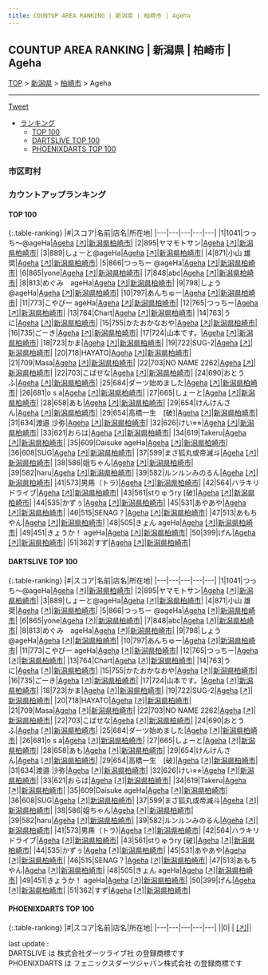 ```yaml
---
title: COUNTUP AREA RANKING | 新潟県 | 柏崎市 | Ageha
---
```

## COUNTUP AREA RANKING | 新潟県 | 柏崎市 | Ageha

[TOP](/darts/rank/) > [新潟県](/darts/rank/新潟県/) > [柏崎市](/darts/rank/新潟県/柏崎市/) > Ageha

___

<a href="https://twitter.com/share?ref_src=twsrc%5Etfw" data-text="COUNTUP AREA RANKING | 新潟県柏崎市Ageha" class="twitter-share-button" data-hashtags="DARTSLIVE,PHOENIXDARTS,darts,ダーツ" data-show-count="false">Tweet</a>

* [ランキング](#カウントアップランキング)
    * [TOP 100](#top-100)
    * [DARTSLIVE TOP 100](#dartslive-top-100)
    * [PHOENIXDARTS TOP 100](#phoenixdarts-top-100)

### 市区町村

<ul>

</ul>

### カウントアップランキング

#### TOP 100



{:.table-ranking}
|#|スコア|名前|店名|所在地|
|---|---|---|---|---|
|1|1041|<span class="rank-name-dl">つっち〜@ageHa</span>|<a href="/darts/rank/shops/51ebc8326155783df454cb89828a1cfe.html">Ageha</a> <a href="https://search.dartslive.com/jp/shop/51ebc8326155783df454cb89828a1cfe">[↗]</a>|<a href="/darts/rank/新潟県/柏崎市">新潟県柏崎市</a>|
|2|895|<span class="rank-name-dl">ヤマモトサン</span>|<a href="/darts/rank/shops/51ebc8326155783df454cb89828a1cfe.html">Ageha</a> <a href="https://search.dartslive.com/jp/shop/51ebc8326155783df454cb89828a1cfe">[↗]</a>|<a href="/darts/rank/新潟県/柏崎市">新潟県柏崎市</a>|
|3|889|<span class="rank-name-dl">しょーと@ageHa</span>|<a href="/darts/rank/shops/51ebc8326155783df454cb89828a1cfe.html">Ageha</a> <a href="https://search.dartslive.com/jp/shop/51ebc8326155783df454cb89828a1cfe">[↗]</a>|<a href="/darts/rank/新潟県/柏崎市">新潟県柏崎市</a>|
|4|871|<span class="rank-name-dl">小山 雄奨</span>|<a href="/darts/rank/shops/51ebc8326155783df454cb89828a1cfe.html">Ageha</a> <a href="https://search.dartslive.com/jp/shop/51ebc8326155783df454cb89828a1cfe">[↗]</a>|<a href="/darts/rank/新潟県/柏崎市">新潟県柏崎市</a>|
|5|866|<span class="rank-name-dl">つっちー @ageHa</span>|<a href="/darts/rank/shops/51ebc8326155783df454cb89828a1cfe.html">Ageha</a> <a href="https://search.dartslive.com/jp/shop/51ebc8326155783df454cb89828a1cfe">[↗]</a>|<a href="/darts/rank/新潟県/柏崎市">新潟県柏崎市</a>|
|6|865|<span class="rank-name-dl">yone</span>|<a href="/darts/rank/shops/51ebc8326155783df454cb89828a1cfe.html">Ageha</a> <a href="https://search.dartslive.com/jp/shop/51ebc8326155783df454cb89828a1cfe">[↗]</a>|<a href="/darts/rank/新潟県/柏崎市">新潟県柏崎市</a>|
|7|848|<span class="rank-name-dl">abc</span>|<a href="/darts/rank/shops/51ebc8326155783df454cb89828a1cfe.html">Ageha</a> <a href="https://search.dartslive.com/jp/shop/51ebc8326155783df454cb89828a1cfe">[↗]</a>|<a href="/darts/rank/新潟県/柏崎市">新潟県柏崎市</a>|
|8|813|<span class="rank-name-dl">めぐみ　ageHa</span>|<a href="/darts/rank/shops/51ebc8326155783df454cb89828a1cfe.html">Ageha</a> <a href="https://search.dartslive.com/jp/shop/51ebc8326155783df454cb89828a1cfe">[↗]</a>|<a href="/darts/rank/新潟県/柏崎市">新潟県柏崎市</a>|
|9|798|<span class="rank-name-dl">しょう@ageHa</span>|<a href="/darts/rank/shops/51ebc8326155783df454cb89828a1cfe.html">Ageha</a> <a href="https://search.dartslive.com/jp/shop/51ebc8326155783df454cb89828a1cfe">[↗]</a>|<a href="/darts/rank/新潟県/柏崎市">新潟県柏崎市</a>|
|10|797|<span class="rank-name-dl">あんちゅー</span>|<a href="/darts/rank/shops/51ebc8326155783df454cb89828a1cfe.html">Ageha</a> <a href="https://search.dartslive.com/jp/shop/51ebc8326155783df454cb89828a1cfe">[↗]</a>|<a href="/darts/rank/新潟県/柏崎市">新潟県柏崎市</a>|
|11|773|<span class="rank-name-dl">こやぴー ageHa</span>|<a href="/darts/rank/shops/51ebc8326155783df454cb89828a1cfe.html">Ageha</a> <a href="https://search.dartslive.com/jp/shop/51ebc8326155783df454cb89828a1cfe">[↗]</a>|<a href="/darts/rank/新潟県/柏崎市">新潟県柏崎市</a>|
|12|765|<span class="rank-name-dl">つっちー</span>|<a href="/darts/rank/shops/51ebc8326155783df454cb89828a1cfe.html">Ageha</a> <a href="https://search.dartslive.com/jp/shop/51ebc8326155783df454cb89828a1cfe">[↗]</a>|<a href="/darts/rank/新潟県/柏崎市">新潟県柏崎市</a>|
|13|764|<span class="rank-name-dl">Chart</span>|<a href="/darts/rank/shops/51ebc8326155783df454cb89828a1cfe.html">Ageha</a> <a href="https://search.dartslive.com/jp/shop/51ebc8326155783df454cb89828a1cfe">[↗]</a>|<a href="/darts/rank/新潟県/柏崎市">新潟県柏崎市</a>|
|14|763|<span class="rank-name-dl">うに</span>|<a href="/darts/rank/shops/51ebc8326155783df454cb89828a1cfe.html">Ageha</a> <a href="https://search.dartslive.com/jp/shop/51ebc8326155783df454cb89828a1cfe">[↗]</a>|<a href="/darts/rank/新潟県/柏崎市">新潟県柏崎市</a>|
|15|755|<span class="rank-name-dl">かたおかなおや</span>|<a href="/darts/rank/shops/51ebc8326155783df454cb89828a1cfe.html">Ageha</a> <a href="https://search.dartslive.com/jp/shop/51ebc8326155783df454cb89828a1cfe">[↗]</a>|<a href="/darts/rank/新潟県/柏崎市">新潟県柏崎市</a>|
|16|735|<span class="rank-name-dl">ごーき</span>|<a href="/darts/rank/shops/51ebc8326155783df454cb89828a1cfe.html">Ageha</a> <a href="https://search.dartslive.com/jp/shop/51ebc8326155783df454cb89828a1cfe">[↗]</a>|<a href="/darts/rank/新潟県/柏崎市">新潟県柏崎市</a>|
|17|724|<span class="rank-name-dl">山本です。</span>|<a href="/darts/rank/shops/51ebc8326155783df454cb89828a1cfe.html">Ageha</a> <a href="https://search.dartslive.com/jp/shop/51ebc8326155783df454cb89828a1cfe">[↗]</a>|<a href="/darts/rank/新潟県/柏崎市">新潟県柏崎市</a>|
|18|723|<span class="rank-name-dl">かま</span>|<a href="/darts/rank/shops/51ebc8326155783df454cb89828a1cfe.html">Ageha</a> <a href="https://search.dartslive.com/jp/shop/51ebc8326155783df454cb89828a1cfe">[↗]</a>|<a href="/darts/rank/新潟県/柏崎市">新潟県柏崎市</a>|
|19|722|<span class="rank-name-dl">SUG-2</span>|<a href="/darts/rank/shops/51ebc8326155783df454cb89828a1cfe.html">Ageha</a> <a href="https://search.dartslive.com/jp/shop/51ebc8326155783df454cb89828a1cfe">[↗]</a>|<a href="/darts/rank/新潟県/柏崎市">新潟県柏崎市</a>|
|20|718|<span class="rank-name-dl">HAYATO</span>|<a href="/darts/rank/shops/51ebc8326155783df454cb89828a1cfe.html">Ageha</a> <a href="https://search.dartslive.com/jp/shop/51ebc8326155783df454cb89828a1cfe">[↗]</a>|<a href="/darts/rank/新潟県/柏崎市">新潟県柏崎市</a>|
|21|709|<span class="rank-name-dl">Masa</span>|<a href="/darts/rank/shops/51ebc8326155783df454cb89828a1cfe.html">Ageha</a> <a href="https://search.dartslive.com/jp/shop/51ebc8326155783df454cb89828a1cfe">[↗]</a>|<a href="/darts/rank/新潟県/柏崎市">新潟県柏崎市</a>|
|22|703|<span class="rank-name-dl">NO NAME 2262</span>|<a href="/darts/rank/shops/51ebc8326155783df454cb89828a1cfe.html">Ageha</a> <a href="https://search.dartslive.com/jp/shop/51ebc8326155783df454cb89828a1cfe">[↗]</a>|<a href="/darts/rank/新潟県/柏崎市">新潟県柏崎市</a>|
|22|703|<span class="rank-name-dl">こばせな</span>|<a href="/darts/rank/shops/51ebc8326155783df454cb89828a1cfe.html">Ageha</a> <a href="https://search.dartslive.com/jp/shop/51ebc8326155783df454cb89828a1cfe">[↗]</a>|<a href="/darts/rank/新潟県/柏崎市">新潟県柏崎市</a>|
|24|690|<span class="rank-name-dl">おとうふ</span>|<a href="/darts/rank/shops/51ebc8326155783df454cb89828a1cfe.html">Ageha</a> <a href="https://search.dartslive.com/jp/shop/51ebc8326155783df454cb89828a1cfe">[↗]</a>|<a href="/darts/rank/新潟県/柏崎市">新潟県柏崎市</a>|
|25|684|<span class="rank-name-dl">ダーツ始めました</span>|<a href="/darts/rank/shops/51ebc8326155783df454cb89828a1cfe.html">Ageha</a> <a href="https://search.dartslive.com/jp/shop/51ebc8326155783df454cb89828a1cfe">[↗]</a>|<a href="/darts/rank/新潟県/柏崎市">新潟県柏崎市</a>|
|26|681|<span class="rank-name-dl">o s a</span>|<a href="/darts/rank/shops/51ebc8326155783df454cb89828a1cfe.html">Ageha</a> <a href="https://search.dartslive.com/jp/shop/51ebc8326155783df454cb89828a1cfe">[↗]</a>|<a href="/darts/rank/新潟県/柏崎市">新潟県柏崎市</a>|
|27|665|<span class="rank-name-dl">しょーと</span>|<a href="/darts/rank/shops/51ebc8326155783df454cb89828a1cfe.html">Ageha</a> <a href="https://search.dartslive.com/jp/shop/51ebc8326155783df454cb89828a1cfe">[↗]</a>|<a href="/darts/rank/新潟県/柏崎市">新潟県柏崎市</a>|
|28|658|<span class="rank-name-dl">あも</span>|<a href="/darts/rank/shops/51ebc8326155783df454cb89828a1cfe.html">Ageha</a> <a href="https://search.dartslive.com/jp/shop/51ebc8326155783df454cb89828a1cfe">[↗]</a>|<a href="/darts/rank/新潟県/柏崎市">新潟県柏崎市</a>|
|29|654|<span class="rank-name-dl">けんけんさん</span>|<a href="/darts/rank/shops/51ebc8326155783df454cb89828a1cfe.html">Ageha</a> <a href="https://search.dartslive.com/jp/shop/51ebc8326155783df454cb89828a1cfe">[↗]</a>|<a href="/darts/rank/新潟県/柏崎市">新潟県柏崎市</a>|
|29|654|<span class="rank-name-dl">高橋一生　[破]</span>|<a href="/darts/rank/shops/51ebc8326155783df454cb89828a1cfe.html">Ageha</a> <a href="https://search.dartslive.com/jp/shop/51ebc8326155783df454cb89828a1cfe">[↗]</a>|<a href="/darts/rank/新潟県/柏崎市">新潟県柏崎市</a>|
|31|634|<span class="rank-name-dl">渡邉 沙弥</span>|<a href="/darts/rank/shops/51ebc8326155783df454cb89828a1cfe.html">Ageha</a> <a href="https://search.dartslive.com/jp/shop/51ebc8326155783df454cb89828a1cfe">[↗]</a>|<a href="/darts/rank/新潟県/柏崎市">新潟県柏崎市</a>|
|32|626|<span class="rank-name-dl">けい⭐︎⭐︎</span>|<a href="/darts/rank/shops/51ebc8326155783df454cb89828a1cfe.html">Ageha</a> <a href="https://search.dartslive.com/jp/shop/51ebc8326155783df454cb89828a1cfe">[↗]</a>|<a href="/darts/rank/新潟県/柏崎市">新潟県柏崎市</a>|
|33|621|<span class="rank-name-dl">おらは</span>|<a href="/darts/rank/shops/51ebc8326155783df454cb89828a1cfe.html">Ageha</a> <a href="https://search.dartslive.com/jp/shop/51ebc8326155783df454cb89828a1cfe">[↗]</a>|<a href="/darts/rank/新潟県/柏崎市">新潟県柏崎市</a>|
|34|619|<span class="rank-name-dl">Takeru</span>|<a href="/darts/rank/shops/51ebc8326155783df454cb89828a1cfe.html">Ageha</a> <a href="https://search.dartslive.com/jp/shop/51ebc8326155783df454cb89828a1cfe">[↗]</a>|<a href="/darts/rank/新潟県/柏崎市">新潟県柏崎市</a>|
|35|609|<span class="rank-name-dl">Daisuke ageHa</span>|<a href="/darts/rank/shops/51ebc8326155783df454cb89828a1cfe.html">Ageha</a> <a href="https://search.dartslive.com/jp/shop/51ebc8326155783df454cb89828a1cfe">[↗]</a>|<a href="/darts/rank/新潟県/柏崎市">新潟県柏崎市</a>|
|36|608|<span class="rank-name-dl">SUG</span>|<a href="/darts/rank/shops/51ebc8326155783df454cb89828a1cfe.html">Ageha</a> <a href="https://search.dartslive.com/jp/shop/51ebc8326155783df454cb89828a1cfe">[↗]</a>|<a href="/darts/rank/新潟県/柏崎市">新潟県柏崎市</a>|
|37|599|<span class="rank-name-dl">まさ狐丸或帝滅斗</span>|<a href="/darts/rank/shops/51ebc8326155783df454cb89828a1cfe.html">Ageha</a> <a href="https://search.dartslive.com/jp/shop/51ebc8326155783df454cb89828a1cfe">[↗]</a>|<a href="/darts/rank/新潟県/柏崎市">新潟県柏崎市</a>|
|38|586|<span class="rank-name-dl">姐ちゃん</span>|<a href="/darts/rank/shops/51ebc8326155783df454cb89828a1cfe.html">Ageha</a> <a href="https://search.dartslive.com/jp/shop/51ebc8326155783df454cb89828a1cfe">[↗]</a>|<a href="/darts/rank/新潟県/柏崎市">新潟県柏崎市</a>|
|39|582|<span class="rank-name-dl">haru</span>|<a href="/darts/rank/shops/51ebc8326155783df454cb89828a1cfe.html">Ageha</a> <a href="https://search.dartslive.com/jp/shop/51ebc8326155783df454cb89828a1cfe">[↗]</a>|<a href="/darts/rank/新潟県/柏崎市">新潟県柏崎市</a>|
|39|582|<span class="rank-name-dl">ルンルンみのるん</span>|<a href="/darts/rank/shops/51ebc8326155783df454cb89828a1cfe.html">Ageha</a> <a href="https://search.dartslive.com/jp/shop/51ebc8326155783df454cb89828a1cfe">[↗]</a>|<a href="/darts/rank/新潟県/柏崎市">新潟県柏崎市</a>|
|41|573|<span class="rank-name-dl">男乕（トラ)</span>|<a href="/darts/rank/shops/51ebc8326155783df454cb89828a1cfe.html">Ageha</a> <a href="https://search.dartslive.com/jp/shop/51ebc8326155783df454cb89828a1cfe">[↗]</a>|<a href="/darts/rank/新潟県/柏崎市">新潟県柏崎市</a>|
|42|564|<span class="rank-name-dl">ハラキリドライブ</span>|<a href="/darts/rank/shops/51ebc8326155783df454cb89828a1cfe.html">Ageha</a> <a href="https://search.dartslive.com/jp/shop/51ebc8326155783df454cb89828a1cfe">[↗]</a>|<a href="/darts/rank/新潟県/柏崎市">新潟県柏崎市</a>|
|43|561|<span class="rank-name-dl">stりゅうry [破]</span>|<a href="/darts/rank/shops/51ebc8326155783df454cb89828a1cfe.html">Ageha</a> <a href="https://search.dartslive.com/jp/shop/51ebc8326155783df454cb89828a1cfe">[↗]</a>|<a href="/darts/rank/新潟県/柏崎市">新潟県柏崎市</a>|
|44|535|<span class="rank-name-dl">かずぅ</span>|<a href="/darts/rank/shops/51ebc8326155783df454cb89828a1cfe.html">Ageha</a> <a href="https://search.dartslive.com/jp/shop/51ebc8326155783df454cb89828a1cfe">[↗]</a>|<a href="/darts/rank/新潟県/柏崎市">新潟県柏崎市</a>|
|45|531|<span class="rank-name-dl">あやあや</span>|<a href="/darts/rank/shops/51ebc8326155783df454cb89828a1cfe.html">Ageha</a> <a href="https://search.dartslive.com/jp/shop/51ebc8326155783df454cb89828a1cfe">[↗]</a>|<a href="/darts/rank/新潟県/柏崎市">新潟県柏崎市</a>|
|46|515|<span class="rank-name-dl">SENAG？</span>|<a href="/darts/rank/shops/51ebc8326155783df454cb89828a1cfe.html">Ageha</a> <a href="https://search.dartslive.com/jp/shop/51ebc8326155783df454cb89828a1cfe">[↗]</a>|<a href="/darts/rank/新潟県/柏崎市">新潟県柏崎市</a>|
|47|513|<span class="rank-name-dl">あもちやん</span>|<a href="/darts/rank/shops/51ebc8326155783df454cb89828a1cfe.html">Ageha</a> <a href="https://search.dartslive.com/jp/shop/51ebc8326155783df454cb89828a1cfe">[↗]</a>|<a href="/darts/rank/新潟県/柏崎市">新潟県柏崎市</a>|
|48|505|<span class="rank-name-dl">きょん ageHa</span>|<a href="/darts/rank/shops/51ebc8326155783df454cb89828a1cfe.html">Ageha</a> <a href="https://search.dartslive.com/jp/shop/51ebc8326155783df454cb89828a1cfe">[↗]</a>|<a href="/darts/rank/新潟県/柏崎市">新潟県柏崎市</a>|
|49|451|<span class="rank-name-dl">きょうか！ ageHa</span>|<a href="/darts/rank/shops/51ebc8326155783df454cb89828a1cfe.html">Ageha</a> <a href="https://search.dartslive.com/jp/shop/51ebc8326155783df454cb89828a1cfe">[↗]</a>|<a href="/darts/rank/新潟県/柏崎市">新潟県柏崎市</a>|
|50|399|<span class="rank-name-dl">げん</span>|<a href="/darts/rank/shops/51ebc8326155783df454cb89828a1cfe.html">Ageha</a> <a href="https://search.dartslive.com/jp/shop/51ebc8326155783df454cb89828a1cfe">[↗]</a>|<a href="/darts/rank/新潟県/柏崎市">新潟県柏崎市</a>|
|51|362|<span class="rank-name-dl">すず</span>|<a href="/darts/rank/shops/51ebc8326155783df454cb89828a1cfe.html">Ageha</a> <a href="https://search.dartslive.com/jp/shop/51ebc8326155783df454cb89828a1cfe">[↗]</a>|<a href="/darts/rank/新潟県/柏崎市">新潟県柏崎市</a>|


#### DARTSLIVE TOP 100



{:.table-ranking}
|#|スコア|名前|店名|所在地|
|---|---|---|---|---|
|1|1041|<span class="rank-name-dl">つっち〜@ageHa</span>|<a href="/darts/rank/shops/51ebc8326155783df454cb89828a1cfe.html">Ageha</a> <a href="https://search.dartslive.com/jp/shop/51ebc8326155783df454cb89828a1cfe">[↗]</a>|<a href="/darts/rank/新潟県/柏崎市">新潟県柏崎市</a>|
|2|895|<span class="rank-name-dl">ヤマモトサン</span>|<a href="/darts/rank/shops/51ebc8326155783df454cb89828a1cfe.html">Ageha</a> <a href="https://search.dartslive.com/jp/shop/51ebc8326155783df454cb89828a1cfe">[↗]</a>|<a href="/darts/rank/新潟県/柏崎市">新潟県柏崎市</a>|
|3|889|<span class="rank-name-dl">しょーと@ageHa</span>|<a href="/darts/rank/shops/51ebc8326155783df454cb89828a1cfe.html">Ageha</a> <a href="https://search.dartslive.com/jp/shop/51ebc8326155783df454cb89828a1cfe">[↗]</a>|<a href="/darts/rank/新潟県/柏崎市">新潟県柏崎市</a>|
|4|871|<span class="rank-name-dl">小山 雄奨</span>|<a href="/darts/rank/shops/51ebc8326155783df454cb89828a1cfe.html">Ageha</a> <a href="https://search.dartslive.com/jp/shop/51ebc8326155783df454cb89828a1cfe">[↗]</a>|<a href="/darts/rank/新潟県/柏崎市">新潟県柏崎市</a>|
|5|866|<span class="rank-name-dl">つっちー @ageHa</span>|<a href="/darts/rank/shops/51ebc8326155783df454cb89828a1cfe.html">Ageha</a> <a href="https://search.dartslive.com/jp/shop/51ebc8326155783df454cb89828a1cfe">[↗]</a>|<a href="/darts/rank/新潟県/柏崎市">新潟県柏崎市</a>|
|6|865|<span class="rank-name-dl">yone</span>|<a href="/darts/rank/shops/51ebc8326155783df454cb89828a1cfe.html">Ageha</a> <a href="https://search.dartslive.com/jp/shop/51ebc8326155783df454cb89828a1cfe">[↗]</a>|<a href="/darts/rank/新潟県/柏崎市">新潟県柏崎市</a>|
|7|848|<span class="rank-name-dl">abc</span>|<a href="/darts/rank/shops/51ebc8326155783df454cb89828a1cfe.html">Ageha</a> <a href="https://search.dartslive.com/jp/shop/51ebc8326155783df454cb89828a1cfe">[↗]</a>|<a href="/darts/rank/新潟県/柏崎市">新潟県柏崎市</a>|
|8|813|<span class="rank-name-dl">めぐみ　ageHa</span>|<a href="/darts/rank/shops/51ebc8326155783df454cb89828a1cfe.html">Ageha</a> <a href="https://search.dartslive.com/jp/shop/51ebc8326155783df454cb89828a1cfe">[↗]</a>|<a href="/darts/rank/新潟県/柏崎市">新潟県柏崎市</a>|
|9|798|<span class="rank-name-dl">しょう@ageHa</span>|<a href="/darts/rank/shops/51ebc8326155783df454cb89828a1cfe.html">Ageha</a> <a href="https://search.dartslive.com/jp/shop/51ebc8326155783df454cb89828a1cfe">[↗]</a>|<a href="/darts/rank/新潟県/柏崎市">新潟県柏崎市</a>|
|10|797|<span class="rank-name-dl">あんちゅー</span>|<a href="/darts/rank/shops/51ebc8326155783df454cb89828a1cfe.html">Ageha</a> <a href="https://search.dartslive.com/jp/shop/51ebc8326155783df454cb89828a1cfe">[↗]</a>|<a href="/darts/rank/新潟県/柏崎市">新潟県柏崎市</a>|
|11|773|<span class="rank-name-dl">こやぴー ageHa</span>|<a href="/darts/rank/shops/51ebc8326155783df454cb89828a1cfe.html">Ageha</a> <a href="https://search.dartslive.com/jp/shop/51ebc8326155783df454cb89828a1cfe">[↗]</a>|<a href="/darts/rank/新潟県/柏崎市">新潟県柏崎市</a>|
|12|765|<span class="rank-name-dl">つっちー</span>|<a href="/darts/rank/shops/51ebc8326155783df454cb89828a1cfe.html">Ageha</a> <a href="https://search.dartslive.com/jp/shop/51ebc8326155783df454cb89828a1cfe">[↗]</a>|<a href="/darts/rank/新潟県/柏崎市">新潟県柏崎市</a>|
|13|764|<span class="rank-name-dl">Chart</span>|<a href="/darts/rank/shops/51ebc8326155783df454cb89828a1cfe.html">Ageha</a> <a href="https://search.dartslive.com/jp/shop/51ebc8326155783df454cb89828a1cfe">[↗]</a>|<a href="/darts/rank/新潟県/柏崎市">新潟県柏崎市</a>|
|14|763|<span class="rank-name-dl">うに</span>|<a href="/darts/rank/shops/51ebc8326155783df454cb89828a1cfe.html">Ageha</a> <a href="https://search.dartslive.com/jp/shop/51ebc8326155783df454cb89828a1cfe">[↗]</a>|<a href="/darts/rank/新潟県/柏崎市">新潟県柏崎市</a>|
|15|755|<span class="rank-name-dl">かたおかなおや</span>|<a href="/darts/rank/shops/51ebc8326155783df454cb89828a1cfe.html">Ageha</a> <a href="https://search.dartslive.com/jp/shop/51ebc8326155783df454cb89828a1cfe">[↗]</a>|<a href="/darts/rank/新潟県/柏崎市">新潟県柏崎市</a>|
|16|735|<span class="rank-name-dl">ごーき</span>|<a href="/darts/rank/shops/51ebc8326155783df454cb89828a1cfe.html">Ageha</a> <a href="https://search.dartslive.com/jp/shop/51ebc8326155783df454cb89828a1cfe">[↗]</a>|<a href="/darts/rank/新潟県/柏崎市">新潟県柏崎市</a>|
|17|724|<span class="rank-name-dl">山本です。</span>|<a href="/darts/rank/shops/51ebc8326155783df454cb89828a1cfe.html">Ageha</a> <a href="https://search.dartslive.com/jp/shop/51ebc8326155783df454cb89828a1cfe">[↗]</a>|<a href="/darts/rank/新潟県/柏崎市">新潟県柏崎市</a>|
|18|723|<span class="rank-name-dl">かま</span>|<a href="/darts/rank/shops/51ebc8326155783df454cb89828a1cfe.html">Ageha</a> <a href="https://search.dartslive.com/jp/shop/51ebc8326155783df454cb89828a1cfe">[↗]</a>|<a href="/darts/rank/新潟県/柏崎市">新潟県柏崎市</a>|
|19|722|<span class="rank-name-dl">SUG-2</span>|<a href="/darts/rank/shops/51ebc8326155783df454cb89828a1cfe.html">Ageha</a> <a href="https://search.dartslive.com/jp/shop/51ebc8326155783df454cb89828a1cfe">[↗]</a>|<a href="/darts/rank/新潟県/柏崎市">新潟県柏崎市</a>|
|20|718|<span class="rank-name-dl">HAYATO</span>|<a href="/darts/rank/shops/51ebc8326155783df454cb89828a1cfe.html">Ageha</a> <a href="https://search.dartslive.com/jp/shop/51ebc8326155783df454cb89828a1cfe">[↗]</a>|<a href="/darts/rank/新潟県/柏崎市">新潟県柏崎市</a>|
|21|709|<span class="rank-name-dl">Masa</span>|<a href="/darts/rank/shops/51ebc8326155783df454cb89828a1cfe.html">Ageha</a> <a href="https://search.dartslive.com/jp/shop/51ebc8326155783df454cb89828a1cfe">[↗]</a>|<a href="/darts/rank/新潟県/柏崎市">新潟県柏崎市</a>|
|22|703|<span class="rank-name-dl">NO NAME 2262</span>|<a href="/darts/rank/shops/51ebc8326155783df454cb89828a1cfe.html">Ageha</a> <a href="https://search.dartslive.com/jp/shop/51ebc8326155783df454cb89828a1cfe">[↗]</a>|<a href="/darts/rank/新潟県/柏崎市">新潟県柏崎市</a>|
|22|703|<span class="rank-name-dl">こばせな</span>|<a href="/darts/rank/shops/51ebc8326155783df454cb89828a1cfe.html">Ageha</a> <a href="https://search.dartslive.com/jp/shop/51ebc8326155783df454cb89828a1cfe">[↗]</a>|<a href="/darts/rank/新潟県/柏崎市">新潟県柏崎市</a>|
|24|690|<span class="rank-name-dl">おとうふ</span>|<a href="/darts/rank/shops/51ebc8326155783df454cb89828a1cfe.html">Ageha</a> <a href="https://search.dartslive.com/jp/shop/51ebc8326155783df454cb89828a1cfe">[↗]</a>|<a href="/darts/rank/新潟県/柏崎市">新潟県柏崎市</a>|
|25|684|<span class="rank-name-dl">ダーツ始めました</span>|<a href="/darts/rank/shops/51ebc8326155783df454cb89828a1cfe.html">Ageha</a> <a href="https://search.dartslive.com/jp/shop/51ebc8326155783df454cb89828a1cfe">[↗]</a>|<a href="/darts/rank/新潟県/柏崎市">新潟県柏崎市</a>|
|26|681|<span class="rank-name-dl">o s a</span>|<a href="/darts/rank/shops/51ebc8326155783df454cb89828a1cfe.html">Ageha</a> <a href="https://search.dartslive.com/jp/shop/51ebc8326155783df454cb89828a1cfe">[↗]</a>|<a href="/darts/rank/新潟県/柏崎市">新潟県柏崎市</a>|
|27|665|<span class="rank-name-dl">しょーと</span>|<a href="/darts/rank/shops/51ebc8326155783df454cb89828a1cfe.html">Ageha</a> <a href="https://search.dartslive.com/jp/shop/51ebc8326155783df454cb89828a1cfe">[↗]</a>|<a href="/darts/rank/新潟県/柏崎市">新潟県柏崎市</a>|
|28|658|<span class="rank-name-dl">あも</span>|<a href="/darts/rank/shops/51ebc8326155783df454cb89828a1cfe.html">Ageha</a> <a href="https://search.dartslive.com/jp/shop/51ebc8326155783df454cb89828a1cfe">[↗]</a>|<a href="/darts/rank/新潟県/柏崎市">新潟県柏崎市</a>|
|29|654|<span class="rank-name-dl">けんけんさん</span>|<a href="/darts/rank/shops/51ebc8326155783df454cb89828a1cfe.html">Ageha</a> <a href="https://search.dartslive.com/jp/shop/51ebc8326155783df454cb89828a1cfe">[↗]</a>|<a href="/darts/rank/新潟県/柏崎市">新潟県柏崎市</a>|
|29|654|<span class="rank-name-dl">高橋一生　[破]</span>|<a href="/darts/rank/shops/51ebc8326155783df454cb89828a1cfe.html">Ageha</a> <a href="https://search.dartslive.com/jp/shop/51ebc8326155783df454cb89828a1cfe">[↗]</a>|<a href="/darts/rank/新潟県/柏崎市">新潟県柏崎市</a>|
|31|634|<span class="rank-name-dl">渡邉 沙弥</span>|<a href="/darts/rank/shops/51ebc8326155783df454cb89828a1cfe.html">Ageha</a> <a href="https://search.dartslive.com/jp/shop/51ebc8326155783df454cb89828a1cfe">[↗]</a>|<a href="/darts/rank/新潟県/柏崎市">新潟県柏崎市</a>|
|32|626|<span class="rank-name-dl">けい⭐︎⭐︎</span>|<a href="/darts/rank/shops/51ebc8326155783df454cb89828a1cfe.html">Ageha</a> <a href="https://search.dartslive.com/jp/shop/51ebc8326155783df454cb89828a1cfe">[↗]</a>|<a href="/darts/rank/新潟県/柏崎市">新潟県柏崎市</a>|
|33|621|<span class="rank-name-dl">おらは</span>|<a href="/darts/rank/shops/51ebc8326155783df454cb89828a1cfe.html">Ageha</a> <a href="https://search.dartslive.com/jp/shop/51ebc8326155783df454cb89828a1cfe">[↗]</a>|<a href="/darts/rank/新潟県/柏崎市">新潟県柏崎市</a>|
|34|619|<span class="rank-name-dl">Takeru</span>|<a href="/darts/rank/shops/51ebc8326155783df454cb89828a1cfe.html">Ageha</a> <a href="https://search.dartslive.com/jp/shop/51ebc8326155783df454cb89828a1cfe">[↗]</a>|<a href="/darts/rank/新潟県/柏崎市">新潟県柏崎市</a>|
|35|609|<span class="rank-name-dl">Daisuke ageHa</span>|<a href="/darts/rank/shops/51ebc8326155783df454cb89828a1cfe.html">Ageha</a> <a href="https://search.dartslive.com/jp/shop/51ebc8326155783df454cb89828a1cfe">[↗]</a>|<a href="/darts/rank/新潟県/柏崎市">新潟県柏崎市</a>|
|36|608|<span class="rank-name-dl">SUG</span>|<a href="/darts/rank/shops/51ebc8326155783df454cb89828a1cfe.html">Ageha</a> <a href="https://search.dartslive.com/jp/shop/51ebc8326155783df454cb89828a1cfe">[↗]</a>|<a href="/darts/rank/新潟県/柏崎市">新潟県柏崎市</a>|
|37|599|<span class="rank-name-dl">まさ狐丸或帝滅斗</span>|<a href="/darts/rank/shops/51ebc8326155783df454cb89828a1cfe.html">Ageha</a> <a href="https://search.dartslive.com/jp/shop/51ebc8326155783df454cb89828a1cfe">[↗]</a>|<a href="/darts/rank/新潟県/柏崎市">新潟県柏崎市</a>|
|38|586|<span class="rank-name-dl">姐ちゃん</span>|<a href="/darts/rank/shops/51ebc8326155783df454cb89828a1cfe.html">Ageha</a> <a href="https://search.dartslive.com/jp/shop/51ebc8326155783df454cb89828a1cfe">[↗]</a>|<a href="/darts/rank/新潟県/柏崎市">新潟県柏崎市</a>|
|39|582|<span class="rank-name-dl">haru</span>|<a href="/darts/rank/shops/51ebc8326155783df454cb89828a1cfe.html">Ageha</a> <a href="https://search.dartslive.com/jp/shop/51ebc8326155783df454cb89828a1cfe">[↗]</a>|<a href="/darts/rank/新潟県/柏崎市">新潟県柏崎市</a>|
|39|582|<span class="rank-name-dl">ルンルンみのるん</span>|<a href="/darts/rank/shops/51ebc8326155783df454cb89828a1cfe.html">Ageha</a> <a href="https://search.dartslive.com/jp/shop/51ebc8326155783df454cb89828a1cfe">[↗]</a>|<a href="/darts/rank/新潟県/柏崎市">新潟県柏崎市</a>|
|41|573|<span class="rank-name-dl">男乕（トラ)</span>|<a href="/darts/rank/shops/51ebc8326155783df454cb89828a1cfe.html">Ageha</a> <a href="https://search.dartslive.com/jp/shop/51ebc8326155783df454cb89828a1cfe">[↗]</a>|<a href="/darts/rank/新潟県/柏崎市">新潟県柏崎市</a>|
|42|564|<span class="rank-name-dl">ハラキリドライブ</span>|<a href="/darts/rank/shops/51ebc8326155783df454cb89828a1cfe.html">Ageha</a> <a href="https://search.dartslive.com/jp/shop/51ebc8326155783df454cb89828a1cfe">[↗]</a>|<a href="/darts/rank/新潟県/柏崎市">新潟県柏崎市</a>|
|43|561|<span class="rank-name-dl">stりゅうry [破]</span>|<a href="/darts/rank/shops/51ebc8326155783df454cb89828a1cfe.html">Ageha</a> <a href="https://search.dartslive.com/jp/shop/51ebc8326155783df454cb89828a1cfe">[↗]</a>|<a href="/darts/rank/新潟県/柏崎市">新潟県柏崎市</a>|
|44|535|<span class="rank-name-dl">かずぅ</span>|<a href="/darts/rank/shops/51ebc8326155783df454cb89828a1cfe.html">Ageha</a> <a href="https://search.dartslive.com/jp/shop/51ebc8326155783df454cb89828a1cfe">[↗]</a>|<a href="/darts/rank/新潟県/柏崎市">新潟県柏崎市</a>|
|45|531|<span class="rank-name-dl">あやあや</span>|<a href="/darts/rank/shops/51ebc8326155783df454cb89828a1cfe.html">Ageha</a> <a href="https://search.dartslive.com/jp/shop/51ebc8326155783df454cb89828a1cfe">[↗]</a>|<a href="/darts/rank/新潟県/柏崎市">新潟県柏崎市</a>|
|46|515|<span class="rank-name-dl">SENAG？</span>|<a href="/darts/rank/shops/51ebc8326155783df454cb89828a1cfe.html">Ageha</a> <a href="https://search.dartslive.com/jp/shop/51ebc8326155783df454cb89828a1cfe">[↗]</a>|<a href="/darts/rank/新潟県/柏崎市">新潟県柏崎市</a>|
|47|513|<span class="rank-name-dl">あもちやん</span>|<a href="/darts/rank/shops/51ebc8326155783df454cb89828a1cfe.html">Ageha</a> <a href="https://search.dartslive.com/jp/shop/51ebc8326155783df454cb89828a1cfe">[↗]</a>|<a href="/darts/rank/新潟県/柏崎市">新潟県柏崎市</a>|
|48|505|<span class="rank-name-dl">きょん ageHa</span>|<a href="/darts/rank/shops/51ebc8326155783df454cb89828a1cfe.html">Ageha</a> <a href="https://search.dartslive.com/jp/shop/51ebc8326155783df454cb89828a1cfe">[↗]</a>|<a href="/darts/rank/新潟県/柏崎市">新潟県柏崎市</a>|
|49|451|<span class="rank-name-dl">きょうか！ ageHa</span>|<a href="/darts/rank/shops/51ebc8326155783df454cb89828a1cfe.html">Ageha</a> <a href="https://search.dartslive.com/jp/shop/51ebc8326155783df454cb89828a1cfe">[↗]</a>|<a href="/darts/rank/新潟県/柏崎市">新潟県柏崎市</a>|
|50|399|<span class="rank-name-dl">げん</span>|<a href="/darts/rank/shops/51ebc8326155783df454cb89828a1cfe.html">Ageha</a> <a href="https://search.dartslive.com/jp/shop/51ebc8326155783df454cb89828a1cfe">[↗]</a>|<a href="/darts/rank/新潟県/柏崎市">新潟県柏崎市</a>|
|51|362|<span class="rank-name-dl">すず</span>|<a href="/darts/rank/shops/51ebc8326155783df454cb89828a1cfe.html">Ageha</a> <a href="https://search.dartslive.com/jp/shop/51ebc8326155783df454cb89828a1cfe">[↗]</a>|<a href="/darts/rank/新潟県/柏崎市">新潟県柏崎市</a>|


#### PHOENIXDARTS TOP 100



{:.table-ranking}
|#|スコア|名前|店名|所在地|
|---|---|---|---|---|
||0|<span class="rank-name-dl"> </span>|<a href="/darts/rank/shops/.html"></a> <a href="">[↗]</a>|<a href="/darts/rank//"></a>|


<div class="footer border-top border-gray-light mt-5 pt-3 text-right text-gray">
    last update : <span style="font-weight: italic" id="foot_last_modified"></span><br />
    DARTSLIVE は 株式会社ダーツライブ社 の登録商標です<br />
    PHOENIXDARTS は フェニックスダーツジャパン株式会社 の登録商標です<br />
</div>

<script src="https://cdnjs.cloudflare.com/ajax/libs/jquery.tablesorter/2.31.3/js/jquery.tablesorter.min.js" integrity="sha512-qzgd5cYSZcosqpzpn7zF2ZId8f/8CHmFKZ8j7mU4OUXTNRd5g+ZHBPsgKEwoqxCtdQvExE5LprwwPAgoicguNg==" crossorigin="anonymous" referrerpolicy="no-referrer"></script>
<link rel="stylesheet" href="https://cdnjs.cloudflare.com/ajax/libs/jquery.tablesorter/2.31.3/css/theme.default.min.css" integrity="sha512-wghhOJkjQX0Lh3NSWvNKeZ0ZpNn+SPVXX1Qyc9OCaogADktxrBiBdKGDoqVUOyhStvMBmJQ8ZdMHiR3wuEq8+w==" crossorigin="anonymous" referrerpolicy="no-referrer" />
<script>
$(function() {
    $(".table-ranking").tablesorter({sortList:[[0, 0]]});
    $("#foot_last_modified").text(formatDate(new Date(document.lastModified), 'yyyy-MM-dd HH:mm:ss'));
});
</script>

<script async src="https://platform.twitter.com/widgets.js" charset="utf-8"></script>